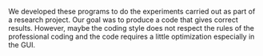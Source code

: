 We developed these programs to do the experiments carried out as part of a research project. 
Our goal was to produce a code that gives correct results. However, maybe the coding style does not respect 
the rules of the professional coding and the code requires a little optimization especially in the GUI.
